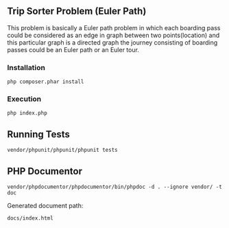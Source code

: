 ## Trip Sorter Problem (Euler Path)
This problem is basically a Euler path problem in which each boarding pass could be considered 
as an edge in graph between two points(location) and this particular graph is a directed graph 
the journey consisting of boarding passes could be an Euler path or an Euler tour.
 
### Installation

```
php composer.phar install
```

### Execution

```
php index.php
```

## Running Tests

```
vendor/phpunit/phpunit/phpunit tests
```
## PHP Documentor
```
vendor/phpdocumentor/phpdocumentor/bin/phpdoc -d . --ignore vendor/ -t doc
```
Generated document path:
```
docs/index.html
```
